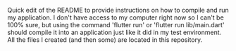 Quick edit of the README to provide instructions on how to compile and run my application. I don't have access to my computer right now so I can't be 100% sure, but using the command 'flutter run' or 'flutter run lib/main.dart' should compile it into an application just like it did in my test environment. All the files I created (and then some) are located in this repository.
